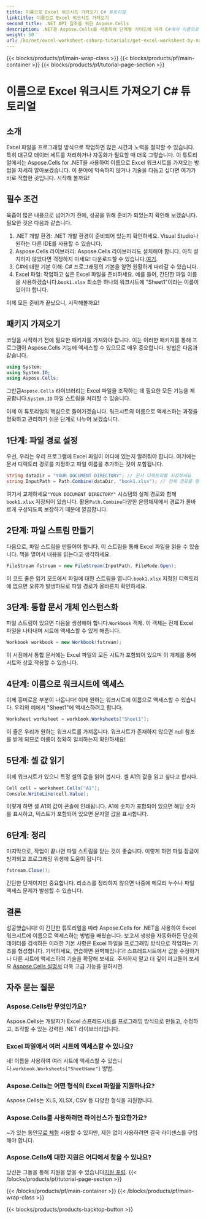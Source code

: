 ```yaml
---
title: 이름으로 Excel 워크시트 가져오기 C# 튜토리얼
linktitle: 이름으로 Excel 워크시트 가져오기
second_title: .NET API 참조를 위한 Aspose.Cells
description: .NET용 Aspose.Cells를 사용하여 단계별 가이드에 따라 C#에서 이름으로 Excel 워크시트에 액세스하고 코드 효율성을 높이세요.
weight: 50
url: /ko/net/excel-worksheet-csharp-tutorials/get-excel-worksheet-by-name-csharp-tutorial/
---
```


{{< blocks/products/pf/main-wrap-class >}}
{{< blocks/products/pf/main-container >}}
{{< blocks/products/pf/tutorial-page-section >}}

# 이름으로 Excel 워크시트 가져오기 C# 튜토리얼

## 소개

Excel 파일을 프로그래밍 방식으로 작업하면 많은 시간과 노력을 절약할 수 있습니다. 특히 대규모 데이터 세트를 처리하거나 자동화가 필요할 때 더욱 그렇습니다. 이 튜토리얼에서는 Aspose.Cells for .NET을 사용하여 이름으로 Excel 워크시트를 가져오는 방법을 자세히 알아보겠습니다. 이 분야에 익숙하지 않거나 기술을 다듬고 싶다면 여기가 바로 적합한 곳입니다. 시작해 볼까요!

## 필수 조건

육즙이 많은 내용으로 넘어가기 전에, 성공을 위해 준비가 되었는지 확인해 보겠습니다. 필요한 것은 다음과 같습니다.

1. .NET 개발 환경: .NET 개발 환경이 준비되어 있는지 확인하세요. Visual Studio나 원하는 다른 IDE를 사용할 수 있습니다.
2.  Aspose.Cells 라이브러리: Aspose.Cells 라이브러리도 설치해야 합니다. 아직 설치하지 않았다면 걱정하지 마세요! 다운로드할 수 있습니다.[여기](https://releases.aspose.com/cells/net/).
3. C#에 대한 기본 이해: C# 프로그래밍의 기본을 알면 원활하게 따라갈 수 있습니다.
4. Excel 파일: 작업하고 싶은 Excel 파일을 준비하세요. 예를 들어, 간단한 파일 이름을 사용하겠습니다.`book1.xlsx` 최소한 하나의 워크시트에 "Sheet1"이라는 이름이 있어야 합니다.

이제 모든 준비가 끝났으니, 시작해볼까요!

## 패키지 가져오기

코딩을 시작하기 전에 필요한 패키지를 가져와야 합니다. 이는 이러한 패키지를 통해 프로그램이 Aspose.Cells 기능에 액세스할 수 있으므로 매우 중요합니다. 방법은 다음과 같습니다.

```csharp
using System;
using System.IO;
using Aspose.Cells;
```

 그만큼`Aspose.Cells` 라이브러리는 Excel 파일을 조작하는 데 필요한 모든 기능을 제공합니다.`System.IO` 파일 스트림을 처리할 수 있습니다.

이제 이 튜토리얼의 핵심으로 들어가겠습니다. 워크시트의 이름으로 액세스하는 과정을 명확하고 관리하기 쉬운 단계로 나누어 보겠습니다.

## 1단계: 파일 경로 설정

우선, 우리는 우리 프로그램에 Excel 파일이 어디에 있는지 알려줘야 합니다. 여기에는 문서 디렉토리 경로를 지정하고 파일 이름을 추가하는 것이 포함됩니다.

```csharp
string dataDir = "YOUR DOCUMENT DIRECTORY"; // 문서 디렉토리를 지정하세요
string InputPath = Path.Combine(dataDir, "book1.xlsx"); // 전체 경로를 형성하기 위해 결합합니다.
```

 여기서 교체하세요`"YOUR DOCUMENT DIRECTORY"` 시스템의 실제 경로와 함께`book1.xlsx` 저장되어 있습니다. 활용`Path.Combine`다양한 운영체제에서 경로가 올바르게 구성되도록 보장하기 때문에 깔끔합니다.

## 2단계: 파일 스트림 만들기

다음으로, 파일 스트림을 만들어야 합니다. 이 스트림을 통해 Excel 파일을 읽을 수 있습니다. 책을 열어서 내용을 읽는다고 생각하세요.

```csharp
FileStream fstream = new FileStream(InputPath, FileMode.Open);
```

 이 코드 줄은 읽기 모드에서 파일에 대한 스트림을 엽니다.`book1.xlsx` 지정된 디렉토리에 없으면 오류가 발생하므로 파일 경로가 올바른지 확인하세요.

## 3단계: 통합 문서 개체 인스턴스화

 파일 스트림이 있으면 다음을 생성해야 합니다.`Workbook` 객체. 이 객체는 전체 Excel 파일을 나타내며 시트에 액세스할 수 있게 해줍니다.

```csharp
Workbook workbook = new Workbook(fstream);
```

이 시점에서 통합 문서에는 Excel 파일의 모든 시트가 포함되어 있으며 이 개체를 통해 시트와 상호 작용할 수 있습니다.

## 4단계: 이름으로 워크시트에 액세스

이제 흥미로운 부분이 나옵니다! 이제 원하는 워크시트에 이름으로 액세스할 수 있습니다. 우리의 예에서 "Sheet1"에 액세스하려고 합니다.

```csharp
Worksheet worksheet = workbook.Worksheets["Sheet1"];
```

이 줄은 우리가 원하는 워크시트를 가져옵니다. 워크시트가 존재하지 않으면 null 참조를 받게 되므로 이름이 정확히 일치하는지 확인하세요!

## 5단계: 셀 값 읽기

이제 워크시트가 있으니 특정 셀의 값을 읽어 봅시다. 셀 A1의 값을 읽고 싶다고 합시다.

```csharp
Cell cell = worksheet.Cells["A1"];
Console.WriteLine(cell.Value);
```

이렇게 하면 셀 A1의 값이 콘솔에 인쇄됩니다. A1에 숫자가 포함되어 있으면 해당 숫자를 표시하고, 텍스트가 포함되어 있으면 문자열 값을 표시합니다.

## 6단계: 정리

마지막으로, 작업이 끝나면 파일 스트림을 닫는 것이 좋습니다. 이렇게 하면 파일 잠금이 방지되고 프로그래밍 위생에 도움이 됩니다.

```csharp
fstream.Close();
```

간단한 단계이지만 중요합니다. 리소스를 정리하지 않으면 나중에 메모리 누수나 파일 액세스 문제가 발생할 수 있습니다.

## 결론

성공했습니다! 이 간단한 튜토리얼을 따라 Aspose.Cells for .NET을 사용하여 Excel 워크시트에 이름으로 액세스하는 방법을 배웠습니다. 보고서 생성을 자동화하든 단순히 데이터를 검색하든 이러한 기본 사항은 Excel 파일을 프로그래밍 방식으로 작업하는 기초를 형성합니다.
 기억하세요, 연습하면 완벽해집니다! 스프레드시트에서 값을 수정하거나 다른 시트에 액세스하여 기술을 확장해 보세요. 주저하지 말고 더 깊이 파고들어 보세요.[Aspose.Cells 설명서](https://reference.aspose.com/cells/net/) 더욱 고급 기능을 원하시면.

## 자주 묻는 질문

### Aspose.Cells란 무엇인가요?
Aspose.Cells는 개발자가 Excel 스프레드시트를 프로그래밍 방식으로 만들고, 수정하고, 조작할 수 있는 강력한 .NET 라이브러리입니다.

### Excel 파일에서 여러 시트에 액세스할 수 있나요?
 네! 이름을 사용하여 여러 시트에 액세스할 수 있습니다.`workbook.Worksheets["SheetName"]` 방법.

### Aspose.Cells는 어떤 형식의 Excel 파일을 지원하나요?
Aspose.Cells는 XLS, XLSX, CSV 등 다양한 형식을 지원합니다.

### Aspose.Cells를 사용하려면 라이선스가 필요한가요?
 ~가 있는 동안[무료 체험](https://releases.aspose.com/) 사용할 수 있지만, 제한 없이 사용하려면 결국 라이센스를 구입해야 합니다.

### Aspose.Cells에 대한 지원은 어디에서 찾을 수 있나요?
당신은 그들을 통해 지원을 받을 수 있습니다[지원 포럼](https://forum.aspose.com/c/cells/9).
{{< /blocks/products/pf/tutorial-page-section >}}

{{< /blocks/products/pf/main-container >}}
{{< /blocks/products/pf/main-wrap-class >}}

{{< blocks/products/products-backtop-button >}}

